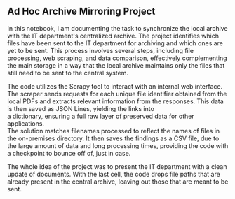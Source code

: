 ## Ad Hoc Archive Mirroring Project

In this notebook, I am documenting the task to synchronize the local archive with the IT department's centralized archive. The project identifies which files have been sent to the IT department for archiving and which ones are yet to be sent. This process involves several steps, including file processing, web scraping, 
and data comparison, effectively complementing the main storage in a way that the local archive maintains only the files that still need to be sent to the central system.

The code utilizes the Scrapy tool to interact with an internal web interface. The scraper sends requests for each unique file identifier obtained from the local PDFs and extracts relevant information from the responses. This data is then saved as JSON Lines, yielding the links into<br> a dictionary, ensuring a full raw 
layer of preserved data for other applications.<br>
The solution matches filenames processed to reflect the names of files in the on-premises directory. It then saves the findings as a CSV file, due to the large amount of data and long processing times, providing the code with a checkpoint to bounce off of, just in case. 

The whole idea of the project was to present the IT department with a clean update of documents. With the last cell, the code drops file paths that are already present in the central archive, leaving out those that are meant to be sent.
